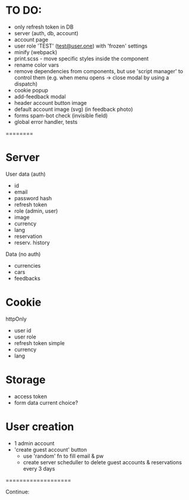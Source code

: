 # TO DO:
- only refresh token in DB
- server (auth, db, account)
- account page
- user role 'TEST' (test@user.one) with 'frozen' settings
- minify (webpack)
- print.scss - move specific styles inside the component
- rename color vars
- remove dependencies from components, but use 'script manager' to control them (e.g. when menu opens -> close modal by using a dispatch)
- cookie popup
- add-feedback modal
- header account button image
- default account image (svg) (in feedback photo)
- forms spam-bot check (invisible field)
- global error handler, tests

========

# Server
User data (auth)
- id
- email
- password hash
- refresh token
- role (admin, user)
- image
- currency
- lang
- reservation
- reserv. history

Data (no auth)
- currencies
- cars
- feedbacks

# Cookie
httpOnly
- user id
- user role
- refresh token
simple
- currency
- lang

# Storage
- access token
- form data current choice?

# User creation
- 1 admin account
- 'create guest account' button
	- use 'random' fn to fill email & pw
	- create server scheduller to delete guest accounts & reservations every 3 days


===================

Continue:
